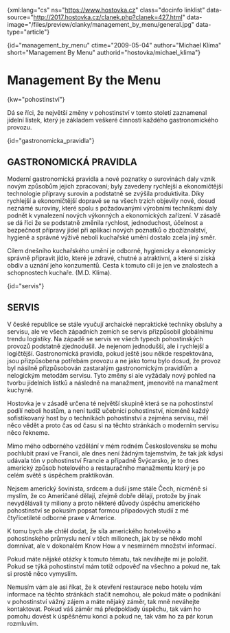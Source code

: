 
{xml:lang="cs" ns="https://www.hostovka.cz" class="docinfo linklist" data-source="http://2017.hostovka.cz/clanek.php?clanek=427.html" data-image="/files/preview/clanky/management\_by\_menu/general.jpg" data-type="article"}

{id="management\_by\_menu" ctime="2009-05-04" author="Michael Klíma" short="Management By Menu" authorid="hostovka/michael_klima"}

# Management By the Menu

<!-- generated attribute kw by user_udpatekw.sh on 2019-04-16, do not edit -->

{kw="pohostinství"}

Dá se říci, že největší změny v pohostinství v tomto století zaznamenal jídelní lístek, který je základem veškeré činnosti každého gastronomického provozu.

{id="gastronomicka_pravidla"}

## GASTRONOMICKÁ PRAVIDLA

Moderní gastronomická pravidla a nové poznatky o surovinách daly vznik novým způsobům jejich zpracovaní; byly zavedeny rychlejší a ekonomičtější technologie přípravy surovin a podstatně se zvýšila produktivita. Díky rychlejší a ekonomičtější dopravě se na všech trzích objevily nové, dosud neznámé suroviny, které spolu s požadovanými výrobními technikami daly podnět k vynalezení nových výkonných a ekonomických zařízení. V zásadě se dá říci že se podstatně změnila rychlost, jednoduchost, účelnost a bezpečnost přípravy jídel při aplikaci nových poznatků o zbožíznalství, hygieně a správné výživě neboli kuchařské umění dostalo zcela jiný směr.

Cílem dnešního kuchařského umění je odborně, hygienicky a ekonomicky správně připravit jídlo, které je zdravé, chutné a atraktivní, a které si získá obdiv a uznání jeho konzumentů. Cesta k tomuto cíli je jen ve znalostech a schopnostech kuchaře. (M.D. Klíma).

{id="servis"}

## SERVIS

V české republice se stále vyučují archaické nepraktické techniky obsluhy a servisu, ale ve všech západních zemích se servis přizpůsobil globálnímu trendu logistiky. Na západě se servis ve všech typech pohostinských provozů podstatně zjednodušil. Je nejenom jednodušší, ale i rychlejší a logičtější. Gastronomická pravidla, pokud ještě jsou někde respektována, jsou přizpůsobena potřebám provozu a ne jako tomu bylo dosud, že provoz byl násilně přizpůsobován zastaralým gastronomickým pravidlům a nelogickým metodám servisu. Tyto změny si ale vyžádaly nový pohled na tvorbu jídelních lístků a následně na manažment, jmenovitě na manažment kuchyně.

Hostovka je v zásadě určena té největší skupině která se na pohostinství podílí neboli hostům, a není tudíž učebnicí pohostinství, nicméně každý sofistikovaný host by o technikách pohostinství a zejména servisu, měl něco vědět a proto čas od času si na těchto stránkách o moderním servisu něco řekneme.

Mimo mého odborného vzdělání v mém rodném Československu se mohu pochlubit praxí ve Francii, ale dnes není žádným tajemstvím, že tak jak kdysi udávala tón v pohostinství Francie a případně Švýcarsko, je to dnes americký způsob hotelového a restauračního manažmentu který je po celém světě s úspěchem praktikován.

Nejsem americký šovinista, srdcem a duší jsme stále Čech, nicméně si myslím, že co Američané dělají, zřejmě dobře dělají, protože by jinak nevydělávali ty miliony a proto některé důvody úspěchu amerického pohostinství se pokusím popsat formou případových studií z mé čtyřicetileté odborné praxe v Americe.

K tomu bych ale chtěl dodat, že síla amerického hotelového a pohostinského průmyslu není v těch milionech, jak by se někdo mohl domnívat, ale v dokonalém Know How a v nesmírném množství informací.

Pokud máte nějaké otázky k tomuto tématu, tak neváhejte mi je položit. Pokud se týká pohostinství mám totiž odpověď na všechno a pokud ne, tak si prostě něco vymyslím.

Nemusím vám ale asi říkat, že k otevření restaurace nebo hotelu vám informace na těchto stránkách stačit nemohou, ale pokud máte o podnikání v pohostinství vážný zájem a máte nějaký záměr, tak mně neváhejte kontaktovat. Pokud váš záměr má předpoklady úspěchu, tak vám ho pomohu dovést k úspěšnému konci a pokud ne, tak vám ho za pár korun rozmluvím.


